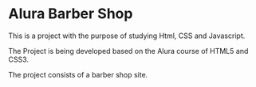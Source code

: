 # Alura Barber Shop
This is a project with the purpose of studying Html, CSS and Javascript.

The Project is being developed based on the Alura course of HTML5 and CSS3.

The project consists of a barber shop site.
